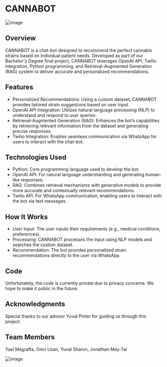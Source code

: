 # CANNABOT
![image](https://github.com/user-attachments/assets/53a87dd3-f904-4f4c-a614-0a6491149260)

## Overview
CANNABOT is a chat-bot designed to recommend the perfect cannabis strains based on individual patient needs. Developed as part of our Bachelor's Degree final project, CANNABOT leverages OpenAI API, Twilio integration, Python programming, and Retrieval-Augmented Generation (RAG) system to deliver accurate and personalized recommendations.

## Features
* Personalized Recommendations: Using a custom dataset, CANNABOT provides tailored strain suggestions based on user input.
* OpenAI API Integration: Utilizes natural language processing (NLP) to understand and respond to user queries.
* Retrieval-Augmented Generation (RAG): Enhances the bot’s capabilities by retrieving relevant information from the dataset and generating precise responses.
* Twilio Integration: Enables seamless communication via WhatsApp for users to interact with the chat-bot.

## Technologies Used
* Python: Core programming language used to develop the bot.
* OpenAI API: For natural language understanding and generating human-like responses.
* RAG: Combines retrieval mechanisms with generative models to provide more accurate and contextually relevant recommendations.
* Twilio API: For WhatsApp communication, enabling users to interact with the bot via text messages.

## How It Works
* User Input: The user inputs their requirements (e.g., medical conditions, preferences).
* Processing: CANNABOT processes the input using NLP models and searches the custom dataset.
* Recommendation: The bot provides personalized strain recommendations directly to the user via WhatsApp.

## Code

Unfortunately, the code is currently private due to privacy concerns. We hope to make it public in the future.

## Acknowledgments
Special thanks to our advisor Yuval Pinter for guiding us through this project.

## Team Members
Yael Magrafta, Omri Uzan, Yuval Sharon, Jonathan Mey-Tal

![image](https://github.com/user-attachments/assets/45ebb385-97db-42ff-96b7-7a04c07f79e3)

